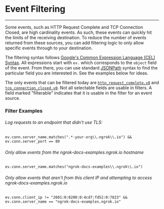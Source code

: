 # Event Filtering
---------------

Some events, such as HTTP Request Complete and TCP Connection Closed, are high cardinality events. As such, these events can quickly hit the limits of the receiving destination. To reduce the number of events returned from these sources, you can add filtering logic to only allow specific events through to your destination.

The filtering syntax follows [Google's Common Expression Language (CEL) Syntax](https://github.com/google/cel-spec/blob/master/doc/langdef.md#standard). All expressions start with `ev.` which corresponds to the `object` field of the event. From there, you can use standard [JSONPath](https://goessner.net/articles/JsonPath/) syntax to find the particular field you are interested in. See the examples below for ideas.

The only events that can be filtered today are [`http_request_complete.v0`](/docs/events#http-request-complete-v0) and [`tcp_connection_closed.v0`](/docs/events#tcp-connection-closed-v0). Not all selectable fields are usable in filters. A field marked "filterable" indicates that it is usable in the filter for an event source.

### Filter Examples

###### Log requests to an endpoint that didn't use TLS:

    ev.conn.server_name.matches(".*-your-org\\.ngrok\\.io") &&
    ev.conn.server_port == 80

###### Only allow events from the ngrok-docs-examples.ngrok.io hostname

    ev.conn.server_name.matches("ngrok-docs-examples\\.ngrok\\.io")

###### Only allow events that aren't from this client IP and attempting to access ngrok-docs-examples.ngrok.io

    ev.conn.client_ip != "2601:0:8200:0:4cd7:fd52:0:7823" && 
    ev.conn.server_name == "ngrok-docs-examples.ngrok.io"